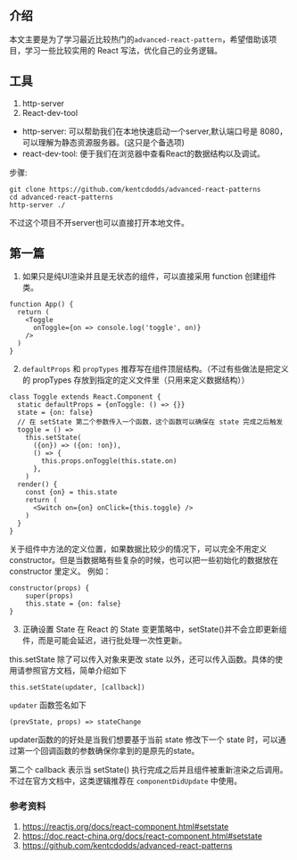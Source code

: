 ## 介绍
本文主要是为了学习最近比较热门的`advanced-react-pattern`，希望借助该项目，学习一些比较实用的 React 写法，优化自己的业务逻辑。

## 工具
1. http-server
2. React-dev-tool


- http-server: 可以帮助我们在本地快速启动一个server,默认端口号是 8080，可以理解为静态资源服务器。(这只是个备选项)
- react-dev-tool: 便于我们在浏览器中查看React的数据结构以及调试。

步骤:
```
git clone https://github.com/kentcdodds/advanced-react-patterns
cd advanced-react-patterns
http-server ./
```

不过这个项目不开server也可以直接打开本地文件。


## 第一篇
1. 如果只是纯UI渲染并且是无状态的组件，可以直接采用 function 创建组件类。
```
function App() {
  return (
    <Toggle
      onToggle={on => console.log('toggle', on)}
    />
  )
}
```

2. `defaultProps` 和 `propTypes` 推荐写在组件顶层结构。（不过有些做法是把定义的 propTypes 存放到指定的定义文件里（只用来定义数据结构））

```
class Toggle extends React.Component {
  static defaultProps = {onToggle: () => {}}
  state = {on: false}
  // 在 setState 第二个参数传入一个函数，这个函数可以确保在 state 完成之后触发
  toggle = () =>
    this.setState(
      ({on}) => ({on: !on}),
      () => {
        this.props.onToggle(this.state.on)
      },
    )
  render() {
    const {on} = this.state
    return (
      <Switch on={on} onClick={this.toggle} />
    )
  }
}
```

关于组件中方法的定义位置，如果数据比较少的情况下，可以完全不用定义 constructor。但是当数据略有些复杂的时候，也可以把一些初始化的数据放在 constructor 里定义。 例如：
```
constructor(props) {
	super(props)
	this.state = {on: false}
}
```

3. 正确设置 State
在 React 的 State 变更策略中，setState()并不会立即更新组件，而是可能会延迟，进行批处理一次性更新。

this.setState 除了可以传入对象来更改 state 以外，还可以传入函数。具体的使用请参照官方文档，简单介绍如下
```
this.setState(updater, [callback])
```

`updater` 函数签名如下
```
(prevState, props) => stateChange
```

updater函数的的好处是当我们想要基于当前 state 修改下一个 state 时，可以通过第一个回调函数的参数确保你拿到的是原先的state。

第二个 callback 表示当 setState() 执行完成之后并且组件被重新渲染之后调用。
不过在官方文档中，这类逻辑推荐在 `componentDidUpdate` 中使用。


### 参考资料
1. https://reactjs.org/docs/react-component.html#setstate
2. https://doc.react-china.org/docs/react-component.html#setstate
3. https://github.com/kentcdodds/advanced-react-patterns




















